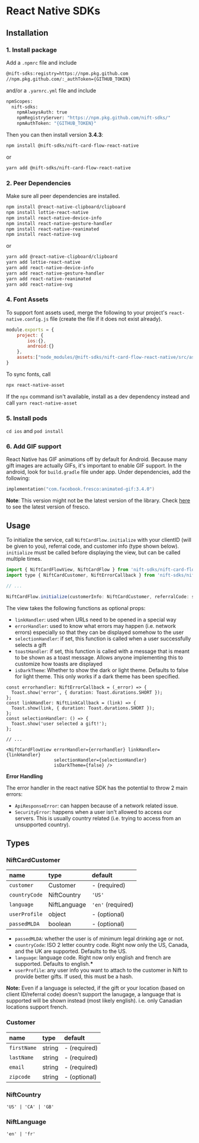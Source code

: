 # React Native SDKs

## Installation

### 1. Install package
Add a `.npmrc` file and include
```sh
@nift-sdks:registry=https://npm.pkg.github.com
//npm.pkg.github.com/:_authToken={GITHUB_TOKEN}
```
and/or a `.yarnrc.yml` file and include
```sh
npmScopes:
  nift-sdks:
    npmAlwaysAuth: true
    npmRegistryServer: "https://npm.pkg.github.com/nift-sdks/"
    npmAuthToken: "{GITHUB_TOKEN}"
```

Then you can then install version **3.4.3**:
```sh
npm install @nift-sdks/nift-card-flow-react-native
```
or
```sh
yarn add @nift-sdks/nift-card-flow-react-native
```
### 2. Peer Dependencies
Make sure all peer dependencies are installed.

```sh
npm install @react-native-clipboard/clipboard
npm install lottie-react-native
npm install react-native-device-info
npm install react-native-gesture-handler
npm install react-native-reanimated
npm install react-native-svg
```
or
```sh
yarn add @react-native-clipboard/clipboard
yarn add lottie-react-native
yarn add react-native-device-info
yarn add react-native-gesture-handler
yarn add react-native-reanimated
yarn add react-native-svg
```

### 4. Font Assets
To support font assets used, merge the following to your project's `react-native.config.js` file (create the file if it does not exist already).


```js
module.exports = {
    project: {
        ios:{},
        android:{}
    },
    assets:["node_modules/@nift-sdks/nift-card-flow-react-native/src/assets"],
}
```

To sync fonts, call
```sh
npx react-native-asset
```
If the `npx` command isn't available, install as a dev dependency instead and call `yarn react-native-asset`

### 5. Install pods
`cd ios` and `pod install`

### 6. Add GIF support
React Native has GIF animations off by default for Android. Because many gift images are actually GIFs, it's important to enable GIF support.
In the android, look for `build.gradle` file under app. Under dependencies, add the following:
```kotlin
implementation("com.facebook.fresco:animated-gif:3.4.0")
```
**Note**: This version might not be the latest version of the library. Check [here](https://github.com/facebook/react-native/blob/main/packages/react-native/gradle/libs.versions.toml) to see the latest version of fresco.

## Usage
To initialize the service, call `NiftCardFlow.initialize` with your clientID (will be given to you), referral code, and customer info (type shown below). `initialize` must be called before displaying the view, but can be called multiple times.

```js
import { NiftCardFlowView, NiftCardFlow } from 'nift-sdks/nift-card-flow-react-native';
import type { NiftCardCustomer, NiftErrorCallback } from 'nift-sdks/nift-card-flow-react-native';

// ...

NiftCardFlow.initialize(customerInfo: NiftCardCustomer, referralCode: string, clientId: string)
```

The view takes the following functions as optional props:
- `linkHandler`: used when URLs need to be opened in a special way
- `errorHandler`: used to know what errors may happen (i.e. network errors) especially so that they can be displayed somehow to the user
- `selectionHandler`: if set, this function is called when a user successfully selects a gift
- `toastHandler`: if set, this function is called with a message that is meant to be shown as a toast message. Allows anyone implementing this to customize how toasts are displayed
- `isDarkTheme`: Whether to show the dark or light theme. Defaults to false for light theme. This only works if a dark theme has been specified.
```
const errorhandler: NiftErrorCallback = (_error) => {
  Toast.show('error', { duration: Toast.durations.SHORT });
};
const linkHandler: NiftLinkCallback = (link) => {
  Toast.show(link, { duration: Toast.durations.SHORT });
};
const selectionHandler: () => {
  Toast.show('user selected a gift!');
};

// ...

<NiftCardFlowView errorHandler={errorhandler} linkHandler={linkHandler}
                  selectionHandler={selectionHandler}
                  isDarkTheme={false} />
```

**Error Handling**

The error handler in the react native SDK has the potential to throw 2 main errors:
 - `ApiResponseError`: can happen because of a network related issue.
 - `SecurityError`: happens when a user isn't allowed to access our servers. This is usually country related (i.e. trying to access from an unsupported country).
  

## Types
### NiftCardCustomer
| name            | type         | default           |
|:----------------|:-------------|:------------------|
| `customer`      | Customer     | - (required)      |
| `countryCode`   | NiftCountry  | `'US'`            |
| `language`      | NiftLanguage | `'en'` (required) |
| `userProfile`   | object       | - (optional)      |
| `passedMLDA`    | boolean      | - (optional)      |

- `passedMLDA`: whether the user is of minimum legal drinking age or not.
- `countryCode`: ISO 2 letter country code. Right now only the US, Canada, and the UK are supported. Defaults to the US.
- `language`: language code. Right now only english and french are supported. Defaults to english.**\***
- `userProfile`: any user info you want to attach to the customer in Nift to provide better gifts. If used, this must be a hash.

**Note:** Even if a language is selected, if the gift or your location (based on client ID/referral code) doesn't support the lanugage, a language that is supported will be shown instead (most likely english). i.e. only Canadian locations support french.

### Customer
| name        | type   | default      |
|:------------|:-------|:-------------|
| `firstName` | string | - (required) |
| `lastName`  | string | - (required) |
| `email`     | string | - (required) |
| `zipcode`   | string | - (optional) |

### NiftCountry
`'US' | 'CA' | 'GB'` 

### NiftLanguage
`'en' | 'fr'`
